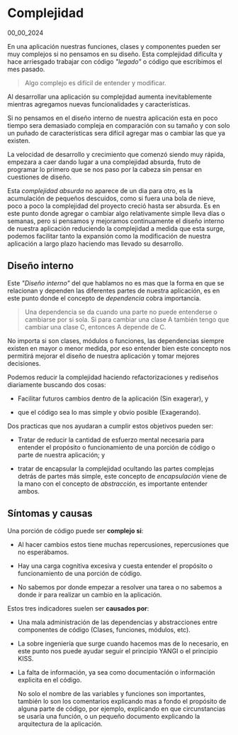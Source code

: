 # Complejidad
00_00_2024

En una aplicación nuestras funciones, clases y componentes pueden ser muy complejos si no pensamos en su diseño. Esta complejidad dificulta y hace arriesgado trabajar con código *"legado"* o código que escribimos el mes pasado.

> Algo complejo es difícil de entender y modificar. 

Al desarrollar una aplicación su complejidad aumenta inevitablemente mientras agregamos nuevas funcionalidades y características. 

Si no pensamos en el diseño interno de nuestra aplicación esta en poco tiempo sera demasiado compleja en comparación con su tamaño y con solo un puñado de características sera difícil agregar mas o cambiar las que ya existen. 

La velocidad de desarrollo y crecimiento que comenzó siendo muy rápida, empezara a caer dando lugar a una complejidad absurda, fruto de programar lo primero que se nos paso por la cabeza sin pensar en cuestiones de diseño.

Esta *complejidad absurda* no aparece de un dia para otro, es la acumulación de pequeños descuidos, como si fuera una bola de nieve, poco a poco la complejidad del proyecto creció hasta ser absurda. Es en este punto donde agregar o cambiar algo relativamente simple lleva días o semanas, pero si pensamos y mejoramos continuamente el diseño interno de nuestra aplicación reduciendo la complejidad a medida que esta surge, podemos facilitar tanto la expansión como la modificación de nuestra aplicación a largo plazo haciendo mas llevado su desarrollo.

## Diseño interno

Este *"Diseño interno"* del que hablamos no es mas que la forma en que se relacionan y dependen las diferentes partes de nuestra aplicación, es en este punto donde el concepto de *dependencia* cobra importancia.

> Una dependencia se da cuando una parte no puede entenderse o cambiarse por si sola. Si para cambiar una clase A también tengo que cambiar una clase C, entonces A depende de C. 

No importa si son clases, módulos o funciones, las dependencias siempre existen en mayor o menor medida, por eso entender bien este concepto nos permitirá mejorar el diseño de nuestra aplicación y tomar mejores decisiones.

Podemos reducir la complejidad haciendo refactorizaciones y rediseños diariamente buscando dos cosas:

* Facilitar futuros cambios dentro de la aplicación (Sin exagerar), y

* que el código sea lo mas simple y obvio posible (Exagerando).

Dos practicas que nos ayudaran a cumplir estos objetivos pueden ser:

* Tratar de reducir la cantidad de esfuerzo mental necesaria para entender el propósito o funcionamiento de una porción de código o parte de nuestra aplicación; y

* tratar de encapsular la complejidad ocultando las partes complejas detrás de partes más simple, este concepto de *encapsulación* viene de la mano con el concepto de *abstracción*, es importante entender ambos.

## Síntomas y causas

Una porción de código puede ser **complejo si**:

* Al hacer cambios estos tiene muchas repercusiones, repercusiones que no esperábamos.

* Hay una carga cognitiva excesiva y cuesta entender el propósito o funcionamiento de una porción de código.

* No sabemos por donde empezar a resolver una tarea o no sabemos a donde ir para realizar un cambio en la aplicación.

Estos tres indicadores suelen ser **causados por**:

* Una mala administración de las dependencias y abstracciones entre componentes de código (Clases, funciones, módulos, etc).

* La sobre ingeniería que surge cuando hacemos mas de lo necesario, en este punto nos puede ayudar seguir el principio YANGI o el principio KISS.

* La falta de información, ya sea como documentación o información explicita en el código. 
	
	No solo el nombre de las variables y funciones son importantes, también lo son los comentarios explicando mas a fondo el propósito de alguna parte de código, por ejemplo, explicando en que circunstancias se usaría una función, o un pequeño documento explicando la arquitectura de la aplicación.
